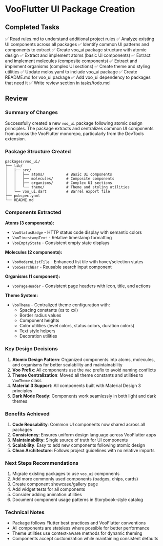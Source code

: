 # VooFlutter UI Package Creation

## Completed Tasks

✅ Read rules.md to understand additional project rules
✅ Analyze existing UI components across all packages
✅ Identify common UI patterns and components to extract
✅ Create voo_ui package structure with atomic design
✅ Extract and implement atoms (basic UI components)
✅ Extract and implement molecules (composite components) 
✅ Extract and implement organisms (complex UI sections)
✅ Create theme and styling utilities
✅ Update melos.yaml to include voo_ui package
✅ Create README.md for voo_ui package
✅ Add voo_ui dependency to packages that need it
✅ Write review section in tasks/todo.md

## Review

### Summary of Changes

Successfully created a new `voo_ui` package following atomic design principles. The package extracts and centralizes common UI components from across the VooFlutter monorepo, particularly from the DevTools extension.

### Package Structure Created

```
packages/voo_ui/
├── lib/
│   ├── src/
│   │   ├── atoms/          # Basic UI components
│   │   ├── molecules/      # Composite components
│   │   ├── organisms/      # Complex UI sections
│   │   └── theme/          # Theme and styling utilities
│   └── voo_ui.dart         # Barrel export file
├── pubspec.yaml
└── README.md
```

### Components Extracted

**Atoms (3 components):**
- `VooStatusBadge` - HTTP status code display with semantic colors
- `VooTimestampText` - Relative timestamp formatting
- `VooEmptyState` - Consistent empty state displays

**Molecules (2 components):**
- `VooModernListTile` - Enhanced list tile with hover/selection states
- `VooSearchBar` - Reusable search input component

**Organisms (1 component):**
- `VooPageHeader` - Consistent page headers with icon, title, and actions

**Theme System:**
- `VooTheme` - Centralized theme configuration with:
  - Spacing constants (xs to xxl)
  - Border radius values
  - Component heights
  - Color utilities (level colors, status colors, duration colors)
  - Text style helpers
  - Decoration utilities

### Key Design Decisions

1. **Atomic Design Pattern**: Organized components into atoms, molecules, and organisms for better scalability and maintainability
2. **Voo Prefix**: All components use the `Voo` prefix to avoid naming conflicts
3. **Theme Centralization**: Moved all theme constants and utilities to `VooTheme` class
4. **Material 3 Support**: All components built with Material Design 3 principles
5. **Dark Mode Ready**: Components work seamlessly in both light and dark themes

### Benefits Achieved

1. **Code Reusability**: Common UI components now shared across all packages
2. **Consistency**: Ensures uniform design language across VooFlutter apps
3. **Maintainability**: Single source of truth for UI components
4. **Scalability**: Easy to add new components following atomic design
5. **Clean Architecture**: Follows project guidelines with no relative imports

### Next Steps Recommendations

1. Migrate existing packages to use `voo_ui` components
2. Add more commonly used components (badges, chips, cards)
3. Create component showcase/gallery page
4. Add widget tests for all components
5. Consider adding animation utilities
6. Document component usage patterns in Storybook-style catalog

### Technical Notes

- Package follows Flutter best practices and VooFlutter conventions
- All components are stateless where possible for better performance
- Theme utilities use context-aware methods for dynamic theming
- Components accept customization while maintaining consistent defaults